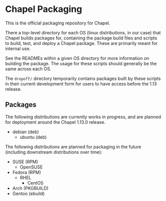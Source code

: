 # Chapel Packaging

This is the official packaging repository for Chapel.

There a top-level directory for each OS (linux distributions, in our case) that
Chapel builds packages for, containing the package build files and scripts to
build, test, and deploy a Chapel package. These are primarily meant for
internal use.

See the READMEs within a given OS directory for more information on building
the package. The usage for these scripts should generally be the same across
each OS.

The `dropoff/` directory temporarily contains packages built by these scripts
in their current development form for users to have access before the 1.13
release.

## Packages

The following distributions are currently works in progress, and are planned
for deployment around the Chapel 1.13.0 release.

* debian (deb)
    * ubuntu (deb)

The following distributions are planned for packaging in the future
(including downstream distributions over time):

* SUSE (RPM)
    * OpenSUSE
* Fedora (RPM)
    * RHEL
        * CentOS
* Arch (PKGBUILD)
* Gentoo (ebuild)
